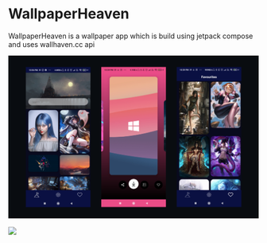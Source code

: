 # WallpaperHeaven
WallpaperHeaven is a wallpaper app which is build using jetpack compose and uses wallhaven.cc api 

![screenshots of app](./screenshots/screenshot.png)

<img src="screenshots/appRecording.gif" height="800"/>